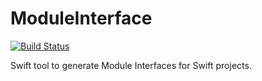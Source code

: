 # ModuleInterface
[![Build Status](https://travis-ci.org/minuscorp/ModuleInterface.svg?branch=master)](https://travis-ci.org/minuscorp/ModuleInterface)

Swift tool to generate Module Interfaces for Swift projects.
